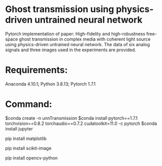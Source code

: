 # Ghost transmission using physics-driven untrained neural network
Pytorch implementation of paper: High-fidelity and high-robustness free-space ghost transmission in complex media with coherent light source using physics-driven untrained neural network. The data of six analog signals and three images used in the experiments are provided.

# Requirements: 

Anaconda 4.10.1; Python 3.8.13; Pytorch 1.7.1

# Command:
$conda create -n unnTransmission
$conda install pytorch==1.7.1 torchvision==0.8.2 torchaudio==0.7.2 cudatoolkit=11.0 -c pytorch
$conda install jupyter

pip install matplotlib

pip install scikit-image

pip install opencv-python
